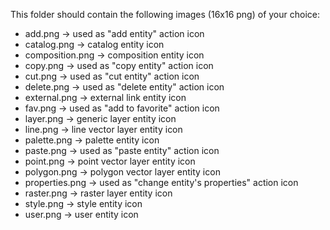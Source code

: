 This folder should contain the following images (16x16 png) of your choice:

- add.png → used as "add entity" action icon
- catalog.png → catalog entity icon
- composition.png → composition entity icon
- copy.png → used as "copy entity" action icon
- cut.png → used as "cut entity" action icon
- delete.png → used as "delete entity" action icon
- external.png → external link entity icon
- fav.png → used as "add to favorite" action icon
- layer.png → generic layer entity icon
- line.png → line vector layer entity icon
- palette.png → palette entity icon
- paste.png → used as "paste entity" action icon
- point.png → point vector layer entity icon
- polygon.png → polygon vector layer entity icon
- properties.png → used as "change entity's properties" action icon
- raster.png → raster layer entity icon
- style.png → style entity icon
- user.png → user entity icon
